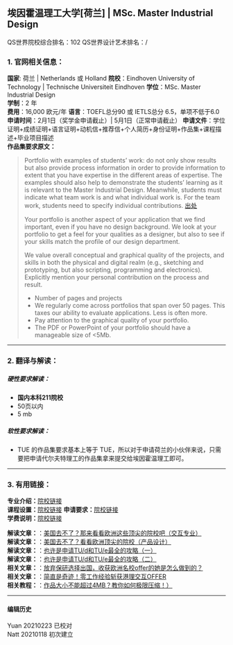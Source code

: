 ## 埃因霍温理工大学[荷兰] | MSc. Master Industrial Design

QS世界院校综合排名：102
QS世界设计艺术排名：/



### 1. 官网相关信息：

**国家**: 荷兰 | Netherlands 或 Holland
**院校**：Eindhoven University of Technology | Technische Universiteit Eindhoven
**学位**：MSc. Master Industrial Design   
**学制**：2 年  
**费用**：16,000 欧元/年
**语言**：TOEFL总分90 或 IETLS总分 6.5，单项不低于6.0
**申请时间**：2月1日（奖学金申请截止）| 5月1日（正常申请截止）
**申请文件**：学位证明+成绩证明+语言证明+动机信+推荐信+个人简历+身份证明+作品集+课程描述+毕业项目描述  
**作品集要求原文：**   

>Portfolio with examples of students’ work: do not only show results but also provide process information in order to provide information to extent that you have expertise in the different areas of expertise. The examples should also help to demonstrate the students’ learning as it is relevant to the Master Industrial Design. Meanwhile, students must indicate what team work is and what individual work is. For the team work, students need to specify individual contributions. [出处](https://www.tue.nl/en/education/become-a-tue-student/admission-and-enrollment/country/china-1/program/industrial-design-1/programtype/master/)
>
>Your portfolio is another aspect of your application that we find important, even if you have no design background. We look at your portfolio to get a feel for your qualities as a designer, but also to see if your skills match the profile of our design department.
>
>We value overall conceptual and graphical quality of the projects, and skills in both the physical and digital realm (e.g., sketching and prototyping, but also scripting, programming and electronics). Explicitly mention your personal contribution on the process and result.
>-	Number of pages and projects
>-	We regularly come across portfolios that span over 50 pages. This taxes our ability to evaluate applications. Less is often more.
>-	Pay attention to the graphical quality of your portfolio.
>-	The PDF or PowerPoint of your portfolio should have a manageable size of <5Mb.


---


### 2. 翻译与解读：

##### 硬性要求解读：
- **国内本科211院校**
- 50页以内  
- 5 mb


##### 软性要求解读：
- TUE 的作品集要求基本上等于 TUE，所以对于申请荷兰的小伙伴来说，只需要把申请代尔夫特理工的作品集拿来提交给埃因霍温理工即可。



---


### 3. 有用链接：

**专业介绍：**[院校链接](https://www.tue.nl/en/education/graduate-school/master-industrial-design/)  
**课程设置：**[院校链接](https://www.tue.nl/en/education/tue-graduate-school/masters-programs/industrial-design/course-structure/)
**申请要求：**[院校链接](https://www.tue.nl/en/education/become-a-tue-student/admission-and-enrollment/country/china-1/program/industrial-design-1/programtype/master/)  
**学费说明：**[院校链接](https://www.tue.nl/en/education/become-a-tue-student/tuition-fees-and-other-study-costs/tuition-fee/)

**解读文章：**：[美国去不了？那来看看欧洲这些顶尖的院校吧（交互专业）](http://www.makebi.net/37441.html)  
**解读文章：**：[美国去不了？看看欧洲顶尖的院校（产品设计）](http://www.makebi.net/37522.html)    
**解读文章：**：[也许是申请TU/d和TU/e最全的攻略（一）](http://www.makebi.net/21378.html)  
**解读文章：**：[也许是申请TU/d和TU/e最全的攻略（二）](http://www.makebi.net/21410.html)   
**相关文章：**：[放弃保研选择出国，收获欧洲名校offer的她是怎么做到的？](http://www.makebi.net/37404.html)  
**相关文章：**：[简直是奇迹！零工作经验斩获港理交互OFFER](http://www.makebi.net/38098.html)  
**相关教程：**：[作品大小不能超过4MB？教你如何极限压缩！）](http://www.makebi.net/38655.html)  


---


#### 编辑历史
Yuan 20210223 已校对  
Natt 20210118 初次建立  

